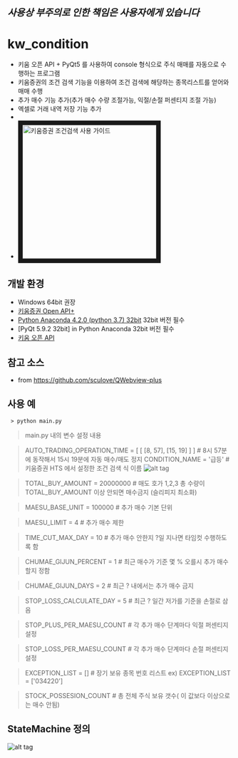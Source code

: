 ## *사용상 부주의로 인한 책임은 사용자에게 있습니다*
# kw_condition
 - 키움 오픈 API + PyQt5 를 사용하여 console 형식으로 주식 매매를 자동으로 수행하는 프로그램
 - 키움증권의 조건 검색 기능을 이용하여 조건 검색에 해당하는 종목리스트를 얻어와 매매 수행
 - 추가 매수 기능 추가(추가 매수 수량 조절가능,  익절/손절 퍼센티지 조절 가능)
 - 엑셀로 거래 내역 저장 기능 추가 
 - 
 - <a href="https://www.youtube.com/watch?v=QnnO4kIj51c" target="_blank"><img src="http://img.youtube.com/vi/YOUTUBE_VIDEO_ID_HERE/0.jpg" 
alt="키움증권 조건검색 사용 가이드" width="300" height="" border="10" /></a>

## 개발 환경  
 - Windows 64bit 권장
 - [키움증권 Open API+](https://www1.kiwoom.com/nkw.templateFrameSet.do?m=m1408000000)
 - [Python Anaconda 4.2.0 (python 3.7) 32bit](https://www.continuum.io/downloads#windows) 32bit 버전 필수 
 - [PyQt 5.9.2 32bit] in Python Anaconda 32bit 버전 필수 
 - [키움 오픈 API](https://download.kiwoom.com/web/openapi/kiwoom_openapi_plus_devguide_ver_1.5.pdf)

## 참고 소스 
 - from https://github.com/sculove/QWebview-plus

## 사용 예
~~~~
 > python main.py 
~~~~

> main.py 내의  변수 설정 내용 

> AUTO_TRADING_OPERATION_TIME = [ [ [8, 57], [15, 19] ] ]  # 8시 57분에 동작해서 15시 19분에 자동 매수/매도 정지
> CONDITION_NAME = '급등' #키움증권 HTS 에서 설정한 조건 검색 식 이름
![alt tag](https://user-images.githubusercontent.com/15916783/66357917-cd9feb80-e9ab-11e9-8240-81292230b569.png)

> TOTAL_BUY_AMOUNT = 20000000 #  매도 호가 1,2,3 총 수량이 TOTAL_BUY_AMOUNT 이상 안되면 매수금지  (슬리피지 최소화)

> MAESU_BASE_UNIT = 100000 # 추가 매수 기본 단위 

> MAESU_LIMIT = 4 # 추가 매수 제한 

> TIME_CUT_MAX_DAY = 10  # 추가 매수 안한지 ?일 지나면 타임컷 수행하도록 함 

> CHUMAE_GIJUN_PERCENT = 1 # 최근 매수가 기준 몇 % 오를시 추가 매수 할지 정함 

> CHUMAE_GIJUN_DAYS = 2 # 최근 ? 내에서는 추가 매수 금지

> STOP_LOSS_CALCULATE_DAY = 5   # 최근 ? 일간 저가를 기준을 손절로 삼음 

> STOP_PLUS_PER_MAESU_COUNT # 각 추가 매수 단계마다 익절 퍼센티지 설정 

> STOP_LOSS_PER_MAESU_COUNT # 각 추가 매수 단계마다 손절 퍼센티지 설정 

> EXCEPTION_LIST = [] # 장기 보유 종목 번호 리스트  ex) EXCEPTION_LIST = ['034220'] 

> STOCK_POSSESION_COUNT  # 총 전체 주식 보유 갯수( 이 값보다 이상으로는 매수 안됨)

## StateMachine 정의 
![alt tag](https://user-images.githubusercontent.com/15916783/66357337-4ea9b380-e9a9-11e9-9dc1-a22b7ec35a4d.png)

